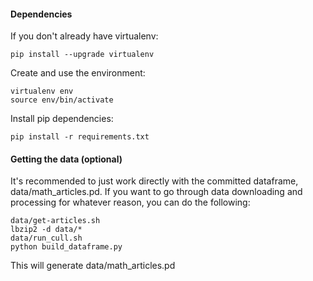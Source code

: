 #### Dependencies
If you don't already have virtualenv:
```
pip install --upgrade virtualenv
```

Create and use the environment: 
```
virtualenv env
source env/bin/activate
```

Install pip dependencies:
```
pip install -r requirements.txt
```

#### Getting the data (optional)
It's recommended to just work directly with the committed dataframe, data/math_articles.pd. If you want to go through data downloading and processing for whatever reason, you can do the following:

```
data/get-articles.sh
lbzip2 -d data/*
data/run_cull.sh
python build_dataframe.py
```

This will generate data/math_articles.pd
